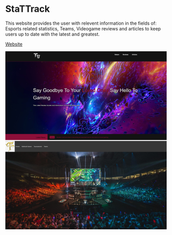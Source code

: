 # StaTTrack 

This website provides the user with relevent information in the fields of: Esports related statistics, Teams, Videogame reviews and articles to keep users up to date with the latest and greatest.

[Website](https://jerry-seinfeld.github.io/StaTTrack/index2.html)

![Image](Picture.png)
![Image](Pictures.png)
